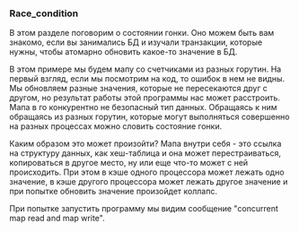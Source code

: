 ### Race_condition

В этом разделе поговорим о состоянии гонки. Оно можем быть вам знакомо, если вы занимались БД и изучали транзакции, которые нужны, чтобы атомарно обновить какое-то значение в БД.

В этом примере мы будем мапу со счетчиками из разных горутин. На первый взгляд, если мы посмотрим на код, то ошибок в нем не видны. Мы обновляем разные значения, которые не пересекаются друг с другом, но результат работы этой программы нас может расстроить. Мапа в го конкурентно не безопасный тип данных. Обращаясь к ним обращаясь из разных горутин, которые могут выполняться совершенно на разных процессах можно словить состояние гонки. 

Каким образом это может произойти? Мапа внутри себя - это ссылка на структуру данных, как хеш-таблица и она может перестраиваться, копироваться в другое место, ну или еще что-то может с ней происходить. При этом в кэше одного процессора может лежать одно значение, в кэше другого процессора может лежать другое значение и при попытке обновить значение произойдет коллапс.

При попытке запустить программу мы видим сообщение "concurrent map read and map write".